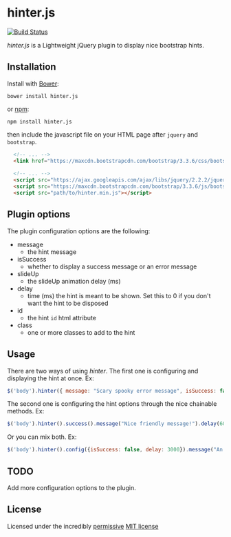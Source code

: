 # hinter.js

[![Build Status](https://travis-ci.org/skiptirengu/hinter.js.svg?branch=master)](https://travis-ci.org/skiptirengu/hinter.js)

*hinter.js* is a Lightweight jQuery plugin to display nice bootstrap hints.

## Installation

Install with [Bower](http://bower.io):

``` bower install hinter.js ```

or [npm](https://www.npmjs.com):

``` npm install hinter.js ```

then include the javascript file on your HTML page after `jquery` and `bootstrap`.

```html
  <!-- ... -->
  <link href="https://maxcdn.bootstrapcdn.com/bootstrap/3.3.6/css/bootstrap.min.css" rel="stylesheet">
  
  <!-- ... -->
  <script src="https://ajax.googleapis.com/ajax/libs/jquery/2.2.2/jquery.min.js"></script>
  <script src="https://maxcdn.bootstrapcdn.com/bootstrap/3.3.6/js/bootstrap.min.js"></script>
  <script src="path/to/hinter.min.js"></script>
```

## Plugin options

The plugin configuration options are the following:

+ message 
  + the hint message
+ isSuccess
  + whether to display a success message or an error message
+ slideUp
  + the slideUp animation delay (ms)
+ delay
  + time (ms) the hint is meant to be shown. Set this to 0 if you don't want the hint to be disposed
+ id
  + the hint `id` html attribute
+ class
  + one or more classes to add to the hint
  
## Usage

There are two ways of using *hinter*. The first one is configuring and displaying the hint at once. Ex:

```js
$('body').hinter({ message: "Scary spooky error message", isSuccess: false, id: "hinter-2-spooky" });
```

The second one is configuring the hint options through the nice chainable methods. Ex:

```js
$('body').hinter().success().message("Nice friendly message!").delay(6000).show();
```

Or you can mix both. Ex:

```js
$('body').hinter().config({isSuccess: false, delay: 3000}).message("An error has ocurred =[").show();
```

## TODO

Add more configuration options to the plugin.

## License

Licensed under the incredibly [permissive](http://en.wikipedia.org/wiki/Permissive_free_software_licence) [MIT license](http://creativecommons.org/licenses/MIT/)
